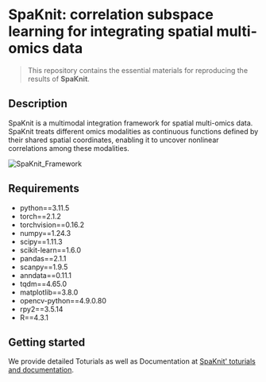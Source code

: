# SpaKnit: correlation subspace learning for integrating spatial multi-omics data

> This repository contains the essential materials for reproducing the results of **SpaKnit**.

## Description

SpaKnit is a multimodal integration framework for spatial multi-omics data. SpaKnit treats different omics modalities as continuous functions defined by their shared spatial coordinates, enabling it to uncover nonlinear correlations among these modalities.

![SpaKnit_Framework](./Sources/SpaKnit_Framework.png)

## Requirements

- python==3.11.5
- torch==2.1.2
- torchvision==0.16.2
- numpy==1.24.3
- scipy==1.11.3
- scikit-learn==1.6.0
- pandas==2.1.1
- scanpy==1.9.5
- anndata==0.11.1
- tqdm==4.65.0
- matplotlib==3.8.0
- opencv-python==4.9.0.80
- rpy2==3.5.14
- R==4.3.1

## Getting started

We provide detailed Toturials as well as  Documentation at [SpaKnit' toturials and documentation](https://spaknit-tutorial.readthedocs.io/en/latest/).
